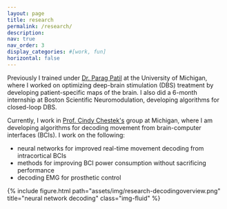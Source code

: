 ```yaml
---
layout: page
title: research
permalink: /research/
description:
nav: true
nav_order: 3
display_categories: #[work, fun]
horizontal: false
---
```


Previously I trained under <a href="https://www.neuroengineer.org/">Dr. Parag Patil</a> at the University of Michigan, where I worked on optimizing 
deep-brain stimulation (DBS) treatment by developing patient-specific maps of the brain. I also did a 6-month
internship at Boston Scientific Neuromodulation, developing algorithms for closed-loop DBS.

Currently, I work in <a href="https://chestekresearch.engin.umich.edu/">Prof. Cindy Chestek's</a> group at Michigan, 
where I am developing algorithms for decoding movement from brain-computer interfaces (BCIs).
I work on the following:
- neural networks for improved real-time movement decoding from intracortical BCIs
- methods for improving BCI power consumption without sacrificing performance
- decoding EMG for prosthetic control

<div class="row">
    <div class="col-sm mt-3 mt-md-0">
        {% include figure.html path="assets/img/research-decodingoverview.png" title="neural network decoding" class="img-fluid" %}
    </div>
</div>
